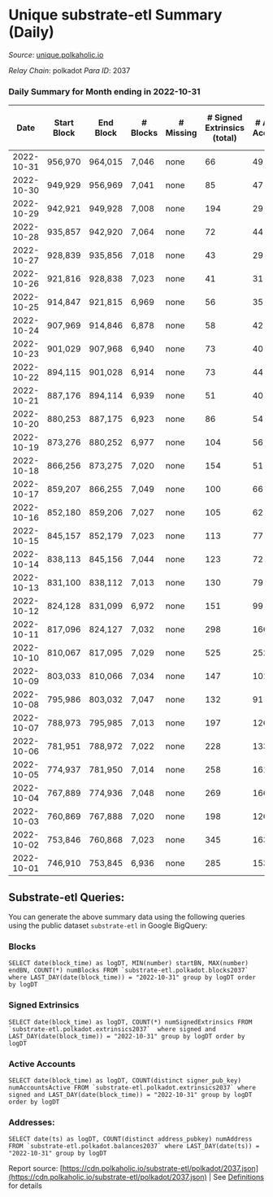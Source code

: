 # Unique substrate-etl Summary (Daily)

_Source_: [unique.polkaholic.io](https://unique.polkaholic.io)

*Relay Chain*: polkadot
*Para ID*: 2037



### Daily Summary for Month ending in 2022-10-31


| Date | Start Block | End Block | # Blocks | # Missing | # Signed Extrinsics (total) | # Active Accounts | # Addresses with Balances | # Events | # Transfers | # XCM Transfers In | # XCM Transfers Out |
| ---- | ----------- | --------- | -------- | --------- | --------------------------- | ----------------- | ------------------------- | -------- | ----------- | ------------------ | ------------------- |
| 2022-10-31 | 956,970 | 964,015 | 7,046 | none  | 66 | 49 | 15,593 | 15,421 | 37  |   |   |
| 2022-10-30 | 949,929 | 956,969 | 7,041 | none  | 85 | 47 | 15,587 | 15,500 | 62  |   |   |
| 2022-10-29 | 942,921 | 949,928 | 7,008 | none  | 194 | 29 | 15,584 | 15,987 | 179  |   |   |
| 2022-10-28 | 935,857 | 942,920 | 7,064 | none  | 72 | 44 |  | 15,598 | 35  |   |   |
| 2022-10-27 | 928,839 | 935,856 | 7,018 | none  | 43 | 29 | 15,555 | 15,384 | 22  |   |   |
| 2022-10-26 | 921,816 | 928,838 | 7,023 | none  | 41 | 31 | 15,527 | 15,291 | 25  |   |   |
| 2022-10-25 | 914,847 | 921,815 | 6,969 | none  | 56 | 35 | 15,522 | 15,258 | 27  |   |   |
| 2022-10-24 | 907,969 | 914,846 | 6,878 | none  | 58 | 42 | 15,507 | 15,069 | 36  |   |   |
| 2022-10-23 | 901,029 | 907,968 | 6,940 | none  | 73 | 40 | 15,492 | 15,243 | 54  |   |   |
| 2022-10-22 | 894,115 | 901,028 | 6,914 | none  | 73 | 44 | 15,480 | 15,177 | 43  |   |   |
| 2022-10-21 | 887,176 | 894,114 | 6,939 | none  | 51 | 40 |  | 15,194 | 31  |   |   |
| 2022-10-20 | 880,253 | 887,175 | 6,923 | none  | 86 | 54 |  | 15,284 | 56  |   |   |
| 2022-10-19 | 873,276 | 880,252 | 6,977 | none  | 104 | 56 |  | 15,594 | 72  |   |   |
| 2022-10-18 | 866,256 | 873,275 | 7,020 | none  | 154 | 51 | 15,447 | 15,845 | 121  |   |   |
| 2022-10-17 | 859,207 | 866,255 | 7,049 | none  | 100 | 66 |  | 15,622 | 59  |   |   |
| 2022-10-16 | 852,180 | 859,206 | 7,027 | none  | 105 | 62 | 15,428 | 15,577 | 63  |   |   |
| 2022-10-15 | 845,157 | 852,179 | 7,023 | none  | 113 | 77 | 15,420 | 15,609 | 61  |   |   |
| 2022-10-14 | 838,113 | 845,156 | 7,044 | none  | 123 | 72 | 15,413 | 15,749 | 66  |   |   |
| 2022-10-13 | 831,100 | 838,112 | 7,013 | none  | 130 | 79 | 15,400 | 15,674 | 66  |   |   |
| 2022-10-12 | 824,128 | 831,099 | 6,972 | none  | 151 | 99 | 15,389 | 15,695 | 89  |   |   |
| 2022-10-11 | 817,096 | 824,127 | 7,032 | none  | 298 | 166 | 15,380 | 16,635 | 183  |   |   |
| 2022-10-10 | 810,067 | 817,095 | 7,029 | none  | 525 | 252 | 15,330 | 17,853 | 342  |   |   |
| 2022-10-09 | 803,033 | 810,066 | 7,034 | none  | 147 | 101 | 15,239 | 15,809 | 66  |   |   |
| 2022-10-08 | 795,986 | 803,032 | 7,047 | none  | 132 | 91 | 15,229 | 15,758 | 66  |   |   |
| 2022-10-07 | 788,973 | 795,985 | 7,013 | none  | 197 | 126 | 15,222 | 16,027 | 112  |   |   |
| 2022-10-06 | 781,951 | 788,972 | 7,022 | none  | 228 | 133 | 15,207 | 16,217 | 146  |   |   |
| 2022-10-05 | 774,937 | 781,950 | 7,014 | none  | 258 | 161 | 15,181 | 16,423 | 159  |   |   |
| 2022-10-04 | 767,889 | 774,936 | 7,048 | none  | 269 | 166 | 15,141 | 16,477 | 159  |   |   |
| 2022-10-03 | 760,869 | 767,888 | 7,020 | none  | 198 | 126 |  | 16,049 | 109  |   |   |
| 2022-10-02 | 753,846 | 760,868 | 7,023 | none  | 345 | 163 |  | 16,907 | 253  |   |   |
| 2022-10-01 | 746,910 | 753,845 | 6,936 | none  | 285 | 153 |  | 16,366 | 198  |   |   |

## Substrate-etl Queries:
You can generate the above summary data using the following queries using the public dataset `substrate-etl` in Google BigQuery:


### Blocks
```
SELECT date(block_time) as logDT, MIN(number) startBN, MAX(number) endBN, COUNT(*) numBlocks FROM `substrate-etl.polkadot.blocks2037`  where LAST_DAY(date(block_time)) = "2022-10-31" group by logDT order by logDT
```


### Signed Extrinsics
```
SELECT date(block_time) as logDT, COUNT(*) numSignedExtrinsics FROM `substrate-etl.polkadot.extrinsics2037`  where signed and LAST_DAY(date(block_time)) = "2022-10-31" group by logDT order by logDT
```


### Active Accounts
```
SELECT date(block_time) as logDT, COUNT(distinct signer_pub_key) numAccountsActive FROM `substrate-etl.polkadot.extrinsics2037` where signed and LAST_DAY(date(block_time)) = "2022-10-31" group by logDT order by logDT
```


### Addresses:
```
SELECT date(ts) as logDT, COUNT(distinct address_pubkey) numAddress FROM `substrate-etl.polkadot.balances2037` where LAST_DAY(date(ts)) = "2022-10-31" group by logDT
```



Report source: [https://cdn.polkaholic.io/substrate-etl/polkadot/2037.json](https://cdn.polkaholic.io/substrate-etl/polkadot/2037.json) | See [Definitions](/DEFINITIONS.md) for details
